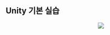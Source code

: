 ## Unity 기본 실습


<div align="center">
  <img src="https://github.com/user-attachments/assets/bf8d7db3-90fb-4323-9c95-ea89d476e909">
</div>


